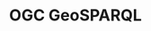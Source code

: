 ---
schema: default
title: OGC GeoSPARQL
notes: A Geographic Query Language for RDF Data OGC 11-052r5 @en
organization: DataScientia Foundation
resources:
  - name: GEOSPARQL.UAN.owl
    url: >-
      http://git.knowdive.disi.unitn.it:8080/knowledge/LiveKnowledge/SREP/geography/raw/master/GEOSPARQL.UAN.owl
    format: owl
    description: A Geographic Query Language for RDF Data OGC 11-052r5 @en
    license: Creative Commons
    status: Unannotated
    byteSize: '75.913'
    issued: '2012-04-30'
    language: en
    modified: '17 December 2020, 01:33 (UTC+01:00)'
    OntologyEngineeringTool: Protégé
    ontologyLanguage: owl
    ontologySyntax: rdf
    example: Unknown
    ReferenceLKRepository: SREP
    referenceOntology: Unknown
    referenceDatasets: Unknown
distribution: ' GeoSPARQL-owl'
keyword: Geometry
publisher: Open Geospatial Consortium
category:
  - Upper-Level
versionNotes: '2016: Annual review OK'
landingPage: 'http://www.opengis.net/'
accessRigths: Public
creator: Open GeoSpatial Consortium
hasVersion: Unknown
isVersionOf: Unknown
issued: '2012-04-30'
modified: '17 December 2020, 01:33 (UTC+01:00)'
language: en
provenance: >-
  "(2013-08-24) Ghislain Atemezing: This vocabulary is based on the effort of
  OGC to provide ""standard"" terms in RDF for describing geographic data on the
  Web. (2014-09-11) Bernard Vatant: Annual review OK (2016-01-12) Ghislain
  Atemezing: Annual review OK Provenance from: LOV"
page: 'http://www.opengis.net/ont/geosparql'
wasGeneratedBy: Unknown
versionInfo: version 1.0
formalityLevel: Teleontology
OntologyEngineeringMethodology: Unknown
acronym: gsp
CompetencyQuestion: Unknown
preferredNamespacePrefix: ont
toDoList: To completely annotate.
namespacesGenerated: Unknown
namespacesReused: Unknown
datasetLevel: Knowledge Level(L3-4)
spatialExtent: Unknown
temporalExtent: Unknown
datLicense: Creative Commons
DatOwner: Unknown
DatPublicationTimeStamp: Unknown
---